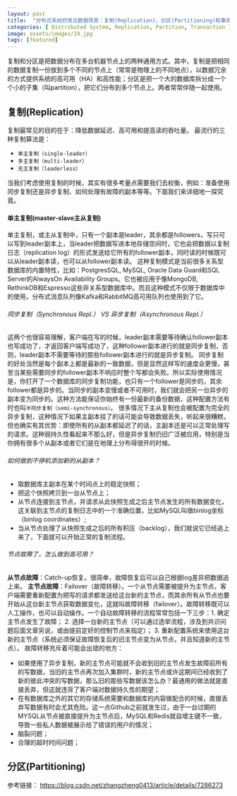 ```yaml
---
layout: post
title:  "分布式系统的常见数据场景：复制(Replication)、分区(Partitioning)和事务(Transactions)    --《设计数据密集型应用》读书笔记"
categories: [ Distributed System, Replication, Partition, Transaction ]
image: assets/images/19.jpg
tags: [featured]
---
```


复制和分区是把数据分布在多台机器节点上的两种通用方式。其中，复制是把相同的数据复制一份放到多个不同的节点上（常常是物理上的不同地点），以数据冗余的方式提供系统的高可用（HA）和高性能；分区是把一个大的数据库拆分成一个个小的子集（叫partition），把它们分布到多个节点上。两者常常伴随一起使用。

## 复制(Replication)
复制最常见的目的在于：降低数据延迟、高可用和提高读的吞吐量。
最流行的三种复制算法是：

+ `单主复制（single-leader）`
+ `多主复制（multi-leader）`
+ `无主复制（leaderless）`

当我们考虑使用复制的时候，其实有很多考量点需要我们去权衡，例如：准备使用同步复制还是异步复制、如何处理有故障的副本等等。下面我们来详细地一探究竟。

#### 单主复制(master-slave主从复制)
单主复制，或主从复制中，只有一个副本是leader，其余都是followers，写只可以写到leader副本上，当leader把数据写进本地存储空间时，它也会把数据以复制日志（replication log）的形式发送给它所有的follower副本，同时读的时候既可以从leader副本读，也可以从follower副本读。
这种复制模式是当前很多关系型数据库的内置特性，比如：PostgresSQL, MySQL, Oracle Data Guard和SQL Server的AlwaysOn Availability Groups。它也被应用于像MongoDB, RethinkDB和Espresso这些非关系型数据库中。而且这种模式不仅限于数据库中的使用，分布式消息队列像Kafka和RabbitMQ高可用队列也使用到了它。

###### 同步复制（Synchronous Repl.） VS 异步复制（Asynchronous Repl.）
这两个也很容易理解，客户端在写的时候，leader副本需要等待确认follower副本也写成功了，才返回客户端写成功了，这种follower副本进行的就是同步复制，否则，leader副本不需要等待的那些follower副本进行的就是异步复制。
同步复制的好处当然是每个副本上都是最新的一致数据，但是显然这样写的速度会更慢，甚至当某些需要同步的follower副本不响应时整个写都会失败。所以实际使用情况是，你打开了一个数据库的同步复制功能，也只有一个follower是同步的，其余follower都是异步的。当同步的副本变慢或者不可用时，我们就会把另一台异步的副本变为同步的。这种方法能保证你始终有一份最新的备份数据，这种配置方法有时也叫`半同步复制（semi-synchronous）`。
很多情况下主从复制也会被配置为完全的异步复制，这种情况下如果主副本挂了的话可能会导致数据丢失，听起来很糟糕，但也确实有其优势：即使所有的从副本都延迟了的话，主副本还是可以正常处理写的请求。这种弱持久性看起来不那么好，但是异步复制仍旧广泛被应用，特别是当你拥有很多个从副本或者它们是在地理上分布得很开的时候。

###### 如何做到不停机添加新的从副本？

+ 取数据库主副本在某个时间点上的稳定快照；
+ 把这个快照拷贝到一台从节点上；
+ 从节点连接到主节点，并请求从此快照生成之后主节点发生的所有数据变化，这关联到主节点的复制日志中的一个准确位置，比如MySQL叫做binlog坐标（binlog coordinates）;
+ 当从节点处理了从快照生成之后的所有积压（backlog），我们就说它已经追上来了，下面就可以开始正常的复制流程。

###### 节点故障了，怎么做到高可用？
**从节点故障**：Catch-up恢复。很简单，故障恢复后可以自己根据log差异把数据追上来。
**主节点故障**：Failover（故障转移）。一个从节点需要被提升为主节点，客户端需要重新配置为把写的请求都发送给这台新的主节点，而其余所有从节点也要开始从这台新主节点获取数据变化，这就叫故障转移（failover）。故障转移既可以人工操作，也可以自动操作。一个自动故障转移的流程常常包括一下三步：1. 确定主节点发生了故障； 2. 选择一台新的主节点（可以通过选举流程，涉及到共识问题后面文章另说，或由提前定好的控制节点来指定）； 3. 重新配置系统来使用这台新的主节点（系统必须保证故障恢复后的旧主节点变为从节点，并且知道新的主节点）。
故障转移充斥着可能会出错的地方：
+ 如果使用了异步复制，新的主节点可能就不会收到旧的主节点发生故障前所有的写数据，当旧的主节点再次加入集群时，新的主节点或许这期间已经收到了新的彼此冲突的写数据，那么旧的那些写数据该怎么办？最通用的做法就是直接丢弃，但这就违背了客户端对数据持久性的期望；
+ 在有数据库之外的其它的存储系统需要和数据库的内容做配合的时候，直接丢弃写数据有时会尤其危险。这一点Github之前就发生过，由于一台过期的MYSQL从节点被直接提升为主节点后，MySQL和Redis就自增主键不一致，导致一些私人数据被展示给了错误的用户的情况；
+ 脑裂问题；
+ 合理的超时时间问题；

## 分区(Partitioning)

参考链接：
https://blog.csdn.net/zhangzheng0413/article/details/7286273